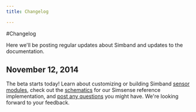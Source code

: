 ```yaml
---
title: Changelog

---
```


#Changelog

Here we'll be posting regular updates about Simband and updates to the documentation.

## November 12, 2014

The beta starts today! Learn about customizing or building Simband [sensor modules](/sensor-module/sensor-module-documentation/simsense-hardware-overview.html), check out the [schematics](/sensor-module/schematics.html) for our Simsense reference implementation, and [post any questions](/community/) you might have. We're looking forward to your feedback.